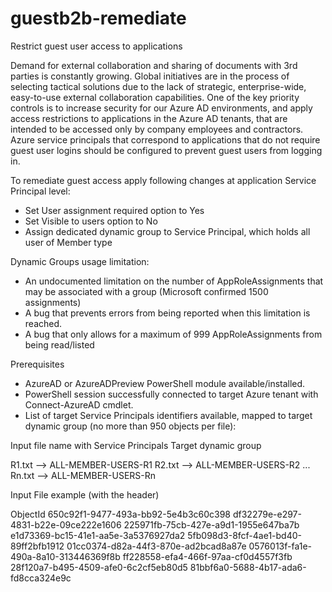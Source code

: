 # guestb2b-remediate
Restrict guest user access to applications

Demand for external collaboration and sharing of documents with 3rd parties is constantly growing. Global initiatives are in the process of selecting tactical solutions due to the lack of strategic, enterprise-wide, easy-to-use external collaboration capabilities.
One of the key priority controls is to increase security for our Azure AD environments, and apply access restrictions to applications in the Azure AD tenants, that are intended to be accessed only by company employees and contractors.
Azure service principals that correspond to applications that do not require guest user logins should be configured to prevent guest users from logging in.  

To remediate guest access apply following changes at application Service Principal level:

- Set User assignment required option to Yes
- Set Visible to users option to No
- Assign dedicated dynamic group to Service Principal, which holds all user of Member type

Dynamic Groups usage limitation:

-	An undocumented limitation on the number of AppRoleAssignments that may be associated with a group (Microsoft confirmed 1500 assignments)
-	A bug that prevents errors from being reported when this limitation is reached.
-	A bug that only allows for a maximum of 999 AppRoleAssignments from being read/listed

Prerequisites
-	AzureAD or AzureADPreview PowerShell module available/installed.
-	PowerShell session successfully connected to target Azure tenant with Connect-AzureAD cmdlet. 
-	List of target Service Principals identifiers available, mapped to target dynamic group (no more than 950 objects per file):

Input file name with Service Principals	Target dynamic group

R1.txt	--> ALL-MEMBER-USERS-R1
R2.txt	--> ALL-MEMBER-USERS-R2
...
Rn.txt	--> ALL-MEMBER-USERS-Rn

Input File example (with the header)

ObjectId
650c92f1-9477-493a-bb92-5e4b3c60c398
df32279e-e297-4831-b22e-09ce222e1606
225971fb-75cb-427e-a9d1-1955e647ba7b
e1d73369-bc15-41e1-aa5e-3a5376927da2
5fb098d3-8fcf-4ae1-bd40-89ff2bfb1912
01cc0374-d82a-44f3-870e-ad2bcad8a87e
0576013f-fa1e-490a-8a10-313446369f8b
ff228558-efa4-466f-97aa-cf0d4557f3fb
28f120a7-b495-4509-afe0-6c2cf5eb80d5
81bbf6a0-5688-4b17-ada6-fd8cca324e9c


